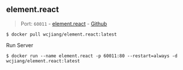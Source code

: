 element.react
---

> Port: `60011` - [element.react](https://elemefe.github.io/element-react)  - [Github](https://github.com/ElemeFE/element-react)

```shell
$ docker pull wcjiang/element.react:latest
```

Run Server

```shell
$ docker run --name element.react -p 60011:80 --restart=always -d wcjiang/element.react:latest
```
